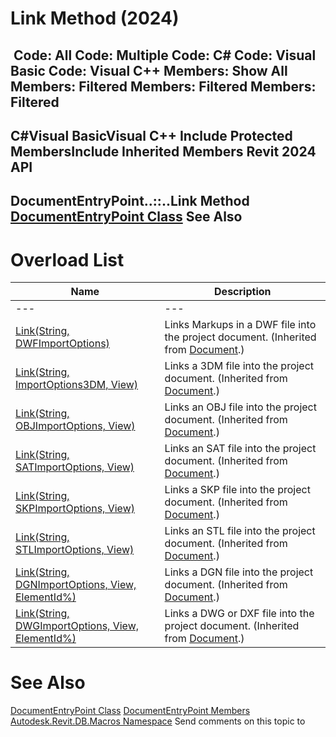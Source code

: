 # Link Method (2024)

﻿
 Code: All Code: Multiple Code: C# Code: Visual Basic Code: Visual C++  Members: Show All Members: Filtered Members: Filtered Members: Filtered   
---  
C#Visual BasicVisual C++
Include Protected MembersInclude Inherited Members
Revit 2024 API  
---  
DocumentEntryPoint..::..Link Method   
[DocumentEntryPoint Class](99996ba9-d1a7-d27e-c0ce-eb271a4c35bb.md "DocumentEntryPoint Class") See Also  
---  
# Overload List
| Name | Description |
| --- | --- |
| --- | --- | --- |
| [Link(String, DWFImportOptions)](4d18bcd5-77bb-a1fe-6789-dfcf5afee849.md "Link Method \(String, DWFImportOptions\)") | Links Markups in a DWF file into the project document.  (Inherited from [Document](db03274b-a107-aa32-9034-f3e0df4bb1ec.md "Document Class").) |
| [Link(String, ImportOptions3DM, View)](10dac8a0-bf4c-d238-9635-9b2aa58e156b.md "Link Method \(String, ImportOptions3DM, View\)") | Links a 3DM file into the project document.  (Inherited from [Document](db03274b-a107-aa32-9034-f3e0df4bb1ec.md "Document Class").) |
| [Link(String, OBJImportOptions, View)](201f87c1-50c8-2542-d7a5-0dc2b2e706a0.md "Link Method \(String, OBJImportOptions, View\)") | Links an OBJ file into the project document.  (Inherited from [Document](db03274b-a107-aa32-9034-f3e0df4bb1ec.md "Document Class").) |
| [Link(String, SATImportOptions, View)](c3629b13-f58b-78f3-1a81-29340774199a.md "Link Method \(String, SATImportOptions, View\)") | Links an SAT file into the project document.  (Inherited from [Document](db03274b-a107-aa32-9034-f3e0df4bb1ec.md "Document Class").) |
| [Link(String, SKPImportOptions, View)](cc612dab-6830-d114-4213-d52acc5bd377.md "Link Method \(String, SKPImportOptions, View\)") | Links a SKP file into the project document.  (Inherited from [Document](db03274b-a107-aa32-9034-f3e0df4bb1ec.md "Document Class").) |
| [Link(String, STLImportOptions, View)](d2a98d4f-d64e-6941-2c5b-fc43ead1b6f3.md "Link Method \(String, STLImportOptions, View\)") | Links an STL file into the project document.  (Inherited from [Document](db03274b-a107-aa32-9034-f3e0df4bb1ec.md "Document Class").) |
| [Link(String, DGNImportOptions, View, ElementId%)](a5c932ef-4e3b-bf83-c7df-e9cc827eeaeb.md "Link Method \(String, DGNImportOptions, View, ElementId\)") | Links a DGN file into the project document.  (Inherited from [Document](db03274b-a107-aa32-9034-f3e0df4bb1ec.md "Document Class").) |
| [Link(String, DWGImportOptions, View, ElementId%)](f3112a35-91c2-7783-f346-8f21d7cb99b5.md "Link Method \(String, DWGImportOptions, View, ElementId\)") | Links a DWG or DXF file into the project document.  (Inherited from [Document](db03274b-a107-aa32-9034-f3e0df4bb1ec.md "Document Class").) |

# See Also
[DocumentEntryPoint Class](99996ba9-d1a7-d27e-c0ce-eb271a4c35bb.md "DocumentEntryPoint Class")
[DocumentEntryPoint Members](cbeef9b7-78da-9bb9-00f9-75fd3bfde3e1.md "DocumentEntryPoint Members")
[Autodesk.Revit.DB.Macros Namespace](8b8f9876-f4c2-abff-fc5b-79e337d84e01.md "Autodesk.Revit.DB.Macros Namespace")
Send comments on this topic to 
